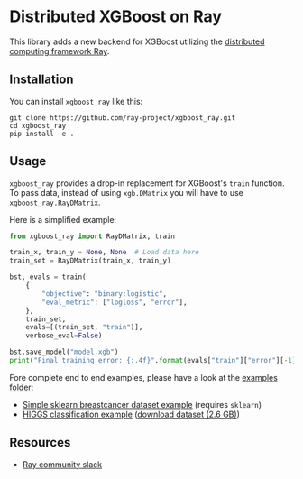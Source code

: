 Distributed XGBoost on Ray
==========================

This library adds a new backend for XGBoost utilizing the
[distributed computing framework Ray](https://ray.io).

Installation
------------
You can install `xgboost_ray` like this:

```
git clone https://github.com/ray-project/xgboost_ray.git
cd xgboost_ray
pip install -e .
```

Usage
-----
`xgboost_ray` provides a drop-in replacement for XGBoost's `train`
function. To pass data, instead of using `xgb.DMatrix` you will 
have to use `xgboost_ray.RayDMatrix`.

Here is a simplified example:

```python
from xgboost_ray import RayDMatrix, train

train_x, train_y = None, None  # Load data here
train_set = RayDMatrix(train_x, train_y)

bst, evals = train(
    {
        "objective": "binary:logistic",
        "eval_metric": ["logloss", "error"],
    },
    train_set,
    evals=[(train_set, "train")],
    verbose_eval=False)

bst.save_model("model.xgb")
print("Final training error: {:.4f}".format(evals["train"]["error"][-1]))
```

Fore complete end to end examples, please have a look at 
the [examples folder](examples/):

* [Simple sklearn breastcancer dataset example](examples/simple.py) (requires `sklearn`)
* [HIGGS classification example](examples/higgs.py) 
([download dataset (2.6 GB)](https://archive.ics.uci.edu/ml/machine-learning-databases/00280/HIGGS.csv.gz))

Resources
---------
* [Ray community slack](https://forms.gle/9TSdDYUgxYs8SA9e8)

